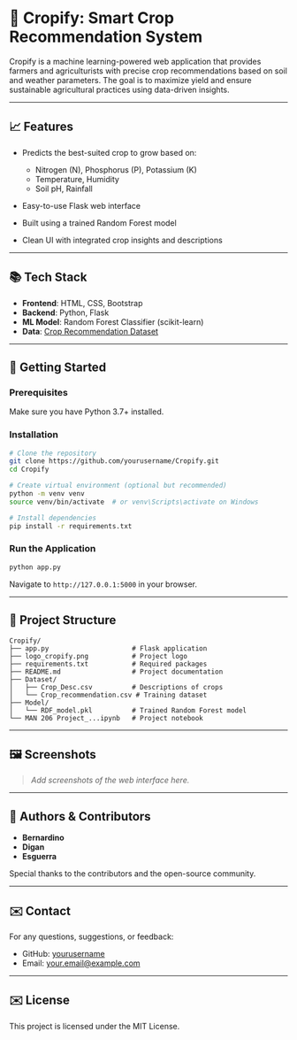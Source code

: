 # 🌿 Cropify: Smart Crop Recommendation System

Cropify is a machine learning-powered web application that provides farmers and agriculturists with precise crop recommendations based on soil and weather parameters. The goal is to maximize yield and ensure sustainable agricultural practices using data-driven insights.

---

## 📈 Features

* Predicts the best-suited crop to grow based on:

  * Nitrogen (N), Phosphorus (P), Potassium (K)
  * Temperature, Humidity
  * Soil pH, Rainfall
* Easy-to-use Flask web interface
* Built using a trained Random Forest model
* Clean UI with integrated crop insights and descriptions

---

## 📚 Tech Stack

* **Frontend**: HTML, CSS, Bootstrap
* **Backend**: Python, Flask
* **ML Model**: Random Forest Classifier (scikit-learn)
* **Data**: [Crop Recommendation Dataset](https://www.kaggle.com/datasets)

---

## 🚀 Getting Started

### Prerequisites

Make sure you have Python 3.7+ installed.

### Installation

```bash
# Clone the repository
git clone https://github.com/yourusername/Cropify.git
cd Cropify

# Create virtual environment (optional but recommended)
python -m venv venv
source venv/bin/activate  # or venv\Scripts\activate on Windows

# Install dependencies
pip install -r requirements.txt
```

### Run the Application

```bash
python app.py
```

Navigate to `http://127.0.0.1:5000` in your browser.

---

## 📂 Project Structure

```
Cropify/
├── app.py                     # Flask application
├── logo_cropify.png           # Project logo
├── requirements.txt           # Required packages
├── README.md                  # Project documentation
├── Dataset/
│   ├── Crop_Desc.csv          # Descriptions of crops
│   └── Crop_recommendation.csv # Training dataset
├── Model/
│   └── RDF_model.pkl          # Trained Random Forest model
└── MAN 206 Project_...ipynb   # Project notebook
```

---

## 🖼️ Screenshots

> *Add screenshots of the web interface here.*

---

## 👥 Authors & Contributors

* **Bernardino**
* **Digan**
* **Esguerra**

Special thanks to the contributors and the open-source community.

---

## ✉️ Contact

For any questions, suggestions, or feedback:

* GitHub: [yourusername](https://github.com/yourusername)
* Email: [your.email@example.com](mailto:your.email@example.com)

---

## ✉️ License

This project is licensed under the MIT License.
